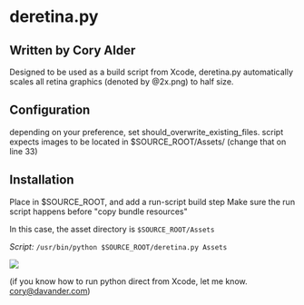 # deretina.py

## Written by Cory Alder

Designed to be used as a build script from Xcode, deretina.py automatically scales all retina graphics (denoted by <filename>@2x.png) to half size.

## Configuration

depending on your preference, set should_overwrite_existing_files.
script expects images to be located in $SOURCE_ROOT/Assets/
(change that on line 33)

## Installation
Place in $SOURCE_ROOT, and add a run-script build step
Make sure the run script happens before "copy bundle resources"

In this case, the asset directory is `$SOURCE_ROOT/Assets`

*Script:*
`/usr/bin/python $SOURCE_ROOT/deretina.py Assets`

<img src="https://raw.github.com/coryalder/deretina.py/master/img/runscript.png">

(if you know how to run python direct from Xcode, let me know. cory@davander.com)
